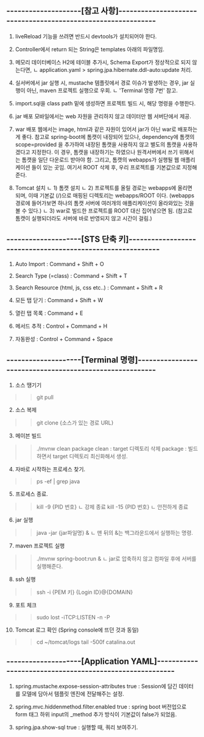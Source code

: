 --------------------[참고 사항]-------------------------------------------------------------
------------------------------------------------------------------------------------------

1. liveReload 기능을 쓰려면 반드시 devtools가 설치되어야 한다.

2. Controller에서 return 되는 String은 templates 아래의 파일명임.

3. 메모리 데이터베이스 H2에 테이블 추가시, Schema Export가 정상적으로 되지 않는다면,
ㄴ application.yaml > spring.jpa.hibernate.ddl-auto:update 처리.

4. 실서버에서 jar 실행 시, mustache 템플릿에서 경로 이슈가 발생하는 경우, jar 실행이 아닌, maven 프로젝트 실행으로 우회.
ㄴ 'Terminal 명령 7번' 참고.

5. import.sql을 class path 밑에 생성하면 프로젝트 빌드 시, 해당 명령을 수행한다.

6. jar 배포
모바일에서는 web 자원을 관리하지 않고 데이터만 웹 서버단에서 제공.

7. war 배포
웹에서는 image, html과 같은 자원이 있어서 jar가 아닌 war로 배포하는게 좋다.
참고로 spring-boot에 톰캣이 내장되어 있으나,
dependency에 톰캣의 scope=provided 을 추가하여 내장된 톰캣을 사용하지 않고 별도의 톰캣을 사용하겠다고 지정한다.
이 경우, 톰캣을 내장하기는 하였으나 원격서버에서 쓰기 위해서는 톰캣을 일단 다운로드 받아야 함.
그리고, 톰캣의 webapps가 실행될 웹 애플리케이션 들이 있는 곳임. 여기서 ROOT 삭제 후, 우리 프로젝트를 기본값으로 지정해준다.

8. Tomcat 설치
ㄴ 1) 톰캣 설치
ㄴ 2) 프로젝트를 올릴 경로는 webapps에 올리면 되며, 이때 기본값 (/)으로 매핑된 디렉토리는 webapps/ROOT 이다.
(webapps 경로에 들어가보면 하나의 톰캣 서버에 여러개의 애플리케이션이 올라와있는 것을 볼 수 있다.)
ㄴ 3) war로 빌드한 프로젝트를 ROOT 대신 집어넣으면 됨.
(참고로 톰캣이 실행되더라도 서버에 바로 반영되지 않고 시간이 걸림.)

--------------------[STS 단축 키]-----------------------------------------------------------
------------------------------------------------------------------------------------------
1. Auto Import : Command + Shift + O

2. Search Type (=class) : Command + Shift + T

3. Search Resource (html, js, css etc..) : Commant + Shift + R

4. 모든 탭 닫기 : Command + Shift + W

5. 열린 탭 목록 : Command + E

6. 메서드 추적 : Control + Command + H

7. 자동완성 : Control + Command + Space

--------------------[Terminal 명령]--------------------------------------------------------
------------------------------------------------------------------------------------------

1. 소스 땡기기
>> git pull

2. 소스 복제
>> git clone {소스가 있는 경로 URL}

3. 메이븐 빌드
>> ./mvnw clean package
clean : target 디렉토리 삭제
package : 빌드하면서 target 디렉토리 최신화해서 생성.

4. 자바로 시작하는 프로세스 찾기.
>> ps -ef | grep java

5. 프로세스 종료.
>> kill -9 {PID 번호}
ㄴ 강제 종료
>> kill -15 {PID 번호}
ㄴ 안전하게 종료 

6. jar 실행
>> java -jar {jar파일명} &
ㄴ 맨 뒤의 &는 백그라운드에서 실행하는 명령.

7. maven 프로젝트 실행
>> ./mvnw spring-boot:run &
ㄴ jar로 압축하지 않고 컴파일 후에 서버를 실행해준다.

8. ssh 실행
>> ssh -i {PEM 키} {Login ID}@{DOMAIN}

9. 포트 체크
>> sudo lost -iTCP:LISTEN -n -P

10. Tomcat 로그 확인 (Spring console에 뜨던 것과 동일)
>> cd ~/tomcat/logs
>> tail -500f catalina.out

--------------------[Application YAML]--------------------------------------------------------
------------------------------------------------------------------------------------------
1. spring.mustache.expose-session-attributes
true : Session에 담긴 데이터를 모델에 담아서 템플릿 엔진에 전달해주는 설정.

2. spring.mvc.hiddenmethod.filter.enabled
true : spring boot 버전업으로 form 태그 하위 input의 _method 추가 방식이 기본값이 false가 되었음.

3. spring.jpa.show-sql
true : 실행할 때, 쿼리 보여주기.